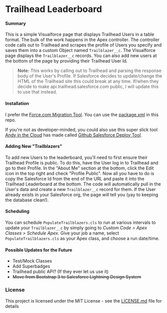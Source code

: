 # Trailhead Leaderboard
#### Summary
This is a simple Visualforce page that displays Trailhead Users in a table format. The bulk 
of the work happens in the Apex controller. The controller code calls out to Trailhead and 
scrapes the profile of Users you specify and saves them into a custom Object named 
`Trailblazer__c`. The Visualforce page displays the `Trailblazer__c` records. You can also 
add new users at the bottom of the page by providing their Trailhead User Id.

> **Note:** This works by calling out to Trailhead and parsing the response body of the 
User's Profile. If Salesforce decides to update/change the HTML of the Trailhead site this 
could break at any time. If/when they decide to make api.trailhead.salesforce.com public, I 
will update this to use that instead.

#### Installation
I prefer the [Force.com Migration Tool](https://developer.salesforce.com/page/Force.com_Migration_Tool). 
You can use the [package.xml](src/package.xml) in this repo.

If you're not as developer-minded, you could also use this super slick tool [Andy in the Cloud](https://andyinthecloud.com) has made
called [Github Salesforce Deploy Tool](https://github.com/afawcett/githubsfdeploy).

#### Adding New "Trailblazers"
To add new Users to the leaderboard, you'll need to first ensure their Trailhead Profile is 
public. To do this, have the User log in to Trailhead and go to their Profile. In the "About Me"
section at the bottom, click the Edit icon in the top right and check "Profile Public". Now all
you have to do is copy the Salesforce Id from the end of the URL and paste it into the Trailhead
Leaderboard at the bottom. The code will automatically pull in the User's data and create a 
new `Trailblazer__c` record for them. If the User already exists in your Salesforce org, the 
page will tell you (yay to keeping the database clean!).

#### Scheduling
You can schedule `PopulateTrailblazers.cls` to run at various intervals to update your 
`Trailblazer__c` by simply going to *Custom Code > Apex Classes > Schedule Apex*. Give your 
job a name, select `PopulateTrailblazers.cls` as your Apex class, and choose a run date/time. 

#### Possible Updates for the Future

- Test/Mock Classes
- Add Superbadges
- Trailhead public API? (If they ever let us use it)
- ~~Move from Bootstrap 3 to Salesforce Lightning Design System~~

### License
This project is licensed under the MIT License - see the [LICENSE.md](LICENSE.md) file for details

